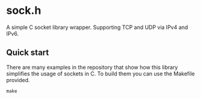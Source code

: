 # sock.h

A simple C socket library wrapper. Supporting TCP and UDP via IPv4 and IPv6.

## Quick start

There are many examples in the repository that show how this library
simplifies the usage of sockets in C. To build them you can use the Makefile
provided.

```console
make
```
